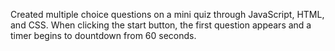 Created multiple choice questions on a mini quiz through JavaScript, HTML, and CSS. When clicking the start button, the first question appears and a timer begins to dountdown from 60 seconds.



